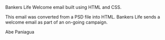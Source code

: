 Bankers Life Welcome email built using HTML and CSS.

This email was converted from a PSD file into HTML. Bankers Life sends a welcome email as part of an on-going campaign.

Abe Paniagua
